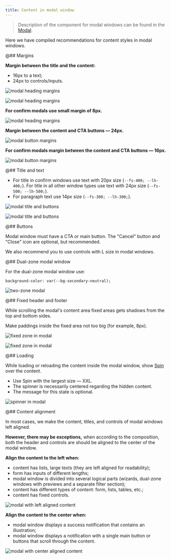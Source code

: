 ```yaml
---
title: Content in modal window
---
```


> Description of the component for modal windows can be found in the [Modal](/components/modal/).

Here we have compiled recommendations for content styles in modal windows.

@## Margins

**Margin between the title and the content:**

- 16px to a text;
- 24px to controls/inputs.

![modal heading margins](static/margins-heading.png)

![modal heading margins](static/big-margins-heading.png)

**For confirm modals use small margin of 8px.**

![modal heading margins](static/margins-heading-confirm.png)

**Margin between the content and CTA buttons — 24px.**

![modal button margins](static/big-margins.png)

**For confirm modals margin between the content and CTA buttons — 16px.**

![modal button margins](static/margins.png)

@## Title and text

- For title in confirm windows use text with 20px size (`--fs-400; --lh-400;`). For title in all other window types use text with 24px size (`--fs-500; --lh-500;`).
- For paragraph text use 14px size (`--fs-300; --lh-300;`).

![modal title and buttons](static/s-confirm.png)

![modal title and buttons](static/m-settings.png)

@## Buttons

Modal window must have a CTA or main button. The "Cancel" button and "Close" icon are optional, but recommended.

We also recommend you to use controls with L size in modal windows.

@## Dual-zone modal window

For the dual-zone modal window use:

```
background-color: var(--bg-secondary-neutral);
```

![two-zone modal](static/m-modal.png)

@## Fixed header and footer

While scrolling the modal's content area fixed areas gets shadows from the top and bottom sides.

Make paddings inside the fixed area not too big (for example, 8px).

![fixed zone in modal](static/fixed.png)

![fixed zone in modal](static/fixed-margins.png)

@## Loading

While loading or reloading the content inside the modal window, show [Spin](/components/spin/) over the content.

- Use Spin with the largest size — XXL.
- The spinner is necessarily centered regarding the hidden content.
- The message for this state is optional.

![spinner in modal](static/spinner.png)

@## Content alignment

In most cases, we make the content, titles, and controls of modal windows left aligned.

**However, there may be exceptions,** when according to the composition, both the header and controls are should be aligned to the center of the modal window.

**Align the content to the left when:**

- content has lists, large texts (they are left aligned for readability);
- form has inputs of different lengths;
- modal window is divided into several logical parts (wizards, dual-zone windows with previews and a separate filter section);
- content has different types of content: form, lists, tables, etc.;
- content has fixed controls.

![modal with left aligned content](static/m-settings.png)

**Align the content to the center when:**

- modal window displays a success notification that contains an illustration;
- modal window displays a notification with a single main button or buttons that scroll through the content.

![modal with center aligned content](static/m-news.png)
